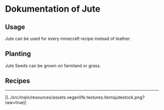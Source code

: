 # Dokumentation of Jute

## Usage

Jute can be used for every minecraft recipe instead of leather.

## Planting

Jute Seeds can be grown on farmland or grass. 

## Recipes 

---
|(../src/main/resources/assets.veganlife.textures.itemsjutestock.png?raw=true)|